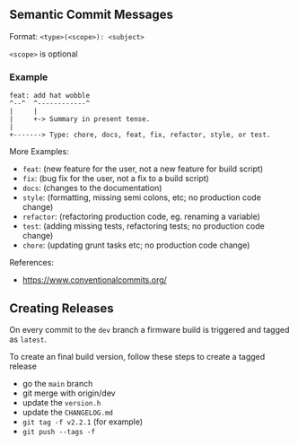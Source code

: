 
## Semantic Commit Messages

Format: `<type>(<scope>): <subject>`

`<scope>` is optional

### Example

```
feat: add hat wobble
^--^  ^------------^
|     |
|     +-> Summary in present tense.
|
+-------> Type: chore, docs, feat, fix, refactor, style, or test.
```

More Examples:

- `feat`: (new feature for the user, not a new feature for build script)
- `fix`: (bug fix for the user, not a fix to a build script)
- `docs`: (changes to the documentation)
- `style`: (formatting, missing semi colons, etc; no production code change)
- `refactor`: (refactoring production code, eg. renaming a variable)
- `test`: (adding missing tests, refactoring tests; no production code change)
- `chore`: (updating grunt tasks etc; no production code change)

References:

- https://www.conventionalcommits.org/

## Creating Releases

On every commit to the `dev` branch a firmware build is triggered and tagged as `latest`.

To create an final build version, follow these steps to create a tagged release

- go the `main` branch
- git merge with origin/dev
- update the `version.h`
- update the `CHANGELOG.md`
- `git tag -f v2.2.1`  (for example)
- `git push --tags -f`
